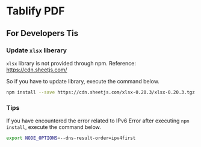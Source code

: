# Tablify PDF


## For Developers Tis

### Update `xlsx` liberary

`xlsx` library is not provided through npm.
Reference: https://cdn.sheetjs.com/

So if you have to update library, execute the command below.

```bash
npm install --save https://cdn.sheetjs.com/xlsx-0.20.3/xlsx-0.20.3.tgz
```

### Tips

If you have encountered the error related to IPv6 Error after executing `npm install`, execute the command below.

```bash
export NODE_OPTIONS=--dns-result-order=ipv4first
```